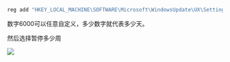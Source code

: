 ```cmd
reg add "HKEY_LOCAL_MACHINE\SOFTWARE\Microsoft\WindowsUpdate\UX\Settings" /v FlightSettingsMaxPauseDays /t reg_dword /d 6000 /f
```
数字6000可以任意自定义，多少数字就代表多少天。

然后选择暂停多少周


![](https://cdn.jsdelivr.net/gh/sword4869/pic1@main/images/202406231933936.png)